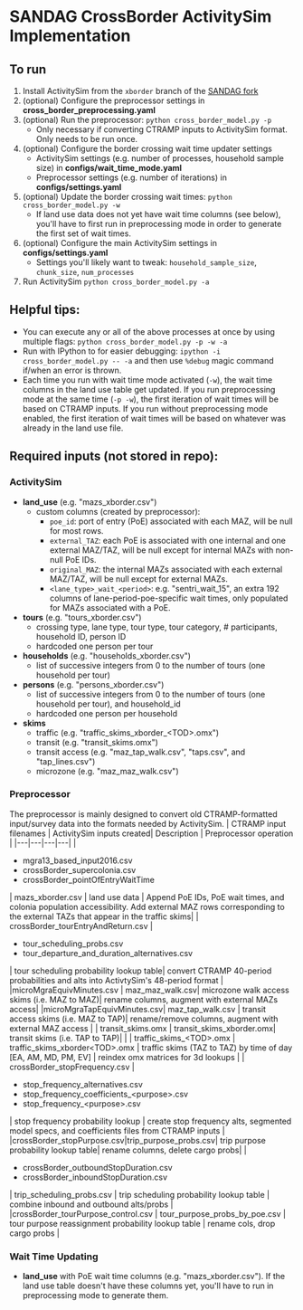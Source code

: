 # SANDAG CrossBorder ActivitySim Implementation

## To run
1. Install ActivitySim from the `xborder` branch of the [SANDAG fork](https://github.com/SANDAG/activitysim/tree/xborder)
2. (optional) Configure the preprocessor settings in **cross_border_preprocessing.yaml**
3. (optional) Run the preprocessor: `python cross_border_model.py -p`
      - Only necessary if converting CTRAMP inputs to ActivitySim format. Only needs to be run once.
4. (optional) Configure the border crossing wait time updater settings
      - ActivitySim settings (e.g. number of processes, household sample size) in **configs/wait_time_mode.yaml**
      - Preprocessor settings (e.g. number of iterations) in **configs/settings.yaml**
5. (optional) Update the border crossing wait times: `python cross_border_model.py -w`
      - If land use data does not yet have wait time columns (see below), you'll have to first run in preprocessing mode in order to generate the first set of wait times.
6. (optional) Configure the main ActivitySim settings in **configs/settings.yaml**
      - Settings you'll likely want to tweak: `household_sample_size`, `chunk_size`, `num_processes`
7. Run ActivitySim `python cross_border_model.py -a`

## Helpful tips:
- You can execute any or all of the above processes at once by using multiple flags: `python cross_border_model.py -p -w -a`
- Run with IPython to for easier debugging: `ipython -i cross_border_model.py -- -a` and then use `%debug` magic command if/when an error is thrown.
- Each time you run with wait time mode activated (`-w`), the wait time columns in the land use table get updated. If you run preprocessing mode at the same time (`-p -w`), the first iteration of wait times will be based on CTRAMP inputs. If you run without preprocessing mode enabled, the first iteration of wait times will be based on whatever was already in the land use file.

## Required inputs (not stored in repo):

### ActivitySim
 - **land_use** (e.g. "mazs_xborder.csv")
    - custom columns (created by preprocessor):
       - `poe_id`: port of entry (PoE) associated with each MAZ, will be null for most rows.
       - `external_TAZ`: each PoE is associated with one internal and one external MAZ/TAZ, will be null except for internal MAZs with non-null PoE IDs.
       - `original_MAZ`: the internal MAZs associated with each external MAZ/TAZ, will be null except for external MAZs.
       - `<lane_type>_wait_<period>`: e.g. "sentri\_wait\_15", an extra 192 columns of lane-period-poe-specific wait times, only populated for MAZs associated with a PoE.
 - **tours** (e.g. "tours_xborder.csv")
    - crossing type, lane type, tour type, tour category, # participants, household ID, person ID
    - hardcoded one person per tour
 - **households** (e.g. "households_xborder.csv")
   - list of successive integers from 0 to the number of tours (one household per tour)
 - **persons** (e.g. "persons_xborder.csv")
    - list of successive integers from 0 to the number of tours (one household per tour), and household_id
    - hardcoded one person per household
 - **skims**
    - traffic (e.g. "traffic_skims_xborder_\<TOD\>.omx")
    - transit (e.g. "transit_skims.omx")
    - transit access (e.g. "maz_tap_walk.csv", "taps.csv", and "tap_lines.csv")
    - microzone (e.g. "maz_maz_walk.csv")

### Preprocessor
The preprocessor is mainly designed to convert old CTRAMP-formatted input/survey data into the formats needed by ActivitySim. 
| CTRAMP input filenames | ActivitySim inputs created| Description | Preprocessor operation |
|---|---|---|---|
| <ul><li>mgra13_based_input2016.csv</li><li>crossBorder_supercolonia.csv</li><li>crossBorder_pointOfEntryWaitTime</li></ul>  | mazs_xborder.csv  | land use data | Append PoE IDs, PoE wait times, and colonia population accessibility. Add external MAZ rows corresponding to the external TAZs that appear in the traffic skims|
| crossBorder_tourEntryAndReturn.csv | <ul><li>tour_scheduling_probs.csv</li><li>tour_departure_and_duration_alternatives.csv</li></ul> | tour scheduling probability lookup table| convert CTRAMP 40-period probabilities and alts into ActivtySim's 48-period format |
|microMgraEquivMinutes.csv | maz_maz_walk.csv| microzone walk access skims (i.e. MAZ to MAZ)| rename columns, augment with external MAZs access|
|microMgraTapEquivMinutes.csv| maz_tap_walk.csv | transit access skims (i.e. MAZ to TAP)| rename/remove columns, augment with external MAZ access |
| transit_skims.omx | transit_skims_xborder.omx| transit skims (i.e. TAP to TAP)|  |
| traffic_skims_\<TOD\>.omx | traffic_skims_xborder\<TOD\>.omx | traffic skims (TAZ to TAZ) by time of day [EA, AM, MD, PM, EV] | reindex omx matrices for 3d lookups |
| crossBorder_stopFrequency.csv | <ul><li>stop_frequency_alternatives.csv</li><li>stop_frequency_coefficients_\<purpose\>.csv</li><li>stop_frequency_\<purpose\>.csv</li></ul> | stop frequency probability lookup | create stop frequency alts, segmented model specs, and coefficients files from CTRAMP inputs |
|crossBorder_stopPurpose.csv|trip_purpose_probs.csv| trip purpose probability lookup table| rename columns, delete cargo probs|
| <ul><li>crossBorder_outboundStopDuration.csv</li><li>crossBorder_inboundStopDuration.csv</li></ul>  | trip_scheduling_probs.csv | trip scheduling probability lookup table | combine inbound and outbound alts/probs |
|crossBorder_tourPurpose_control.csv | tour_purpose_probs_by_poe.csv | tour purpose reassignment probability lookup table | rename cols, drop cargo probs |

### Wait Time Updating
 - **land_use** with PoE wait time columns (e.g. "mazs_xborder.csv"). If the land use table doesn't have these columns yet, you'll have to run in preprocessing mode to generate them.
